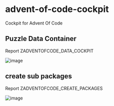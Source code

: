 # advent-of-code-cockpit
Cockpit for Advent Of Code

## Puzzle Data Container

Report ZADVENTOFCODE_DATA_COCKPIT

![image](https://user-images.githubusercontent.com/75187288/203642830-ba51d5d0-e0cf-412f-8e15-80f23abab942.png)

## create sub packages

Report ZADVENTOFCODE_CREATE_PACKAGES

![image](https://user-images.githubusercontent.com/75187288/203642744-22db7fec-81fa-4fc7-af72-f8e059e1d0c7.png)
